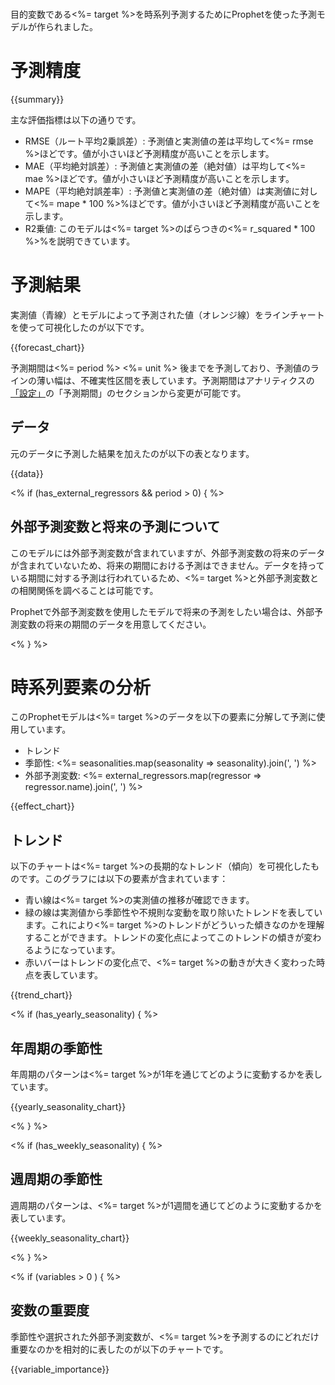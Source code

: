 <br/>
<!-- intentional new line feed above -->

目的変数である<%= target %>を時系列予測するためにProphetを使った予測モデルが作られました。

# 予測精度

{{summary}}

主な評価指標は以下の通りです。

* RMSE（ルート平均2乗誤差）: 予測値と実測値の差は平均して<%= rmse %>ほどです。値が小さいほど予測精度が高いことを示します。
* MAE（平均絶対誤差）:  予測値と実測値の差（絶対値）は平均して<%= mae %>ほどです。値が小さいほど予測精度が高いことを示します。
* MAPE（平均絶対誤差率）: 予測値と実測値の差（絶対値）は実測値に対して<%= mape * 100 %>%ほどです。値が小さいほど予測精度が高いことを示します。
* R2乗値: このモデルは<%= target %>のばらつきの<%= r_squared * 100 %>%を説明できています。

# 予測結果

実測値（青線）とモデルによって予測された値（オレンジ線）をラインチャートを使って可視化したのが以下です。

{{forecast_chart}}

予測期間は<%= period %> <%= unit %> 後までを予測しており、予測値のラインの薄い幅は、不確実性区間を表しています。予測期間はアナリティクスの[「設定」](//analytics/settings)の「予測期間」のセクションから変更が可能です。

## データ

元のデータに予測した結果を加えたのが以下の表となります。

{{data}}


<!-- 外部予測変数があり予測期間に0より大きい値が設定されている場合はこのセクションを表示 -->
<% if (has_external_regressors && period > 0) { %>

## 外部予測変数と将来の予測について

このモデルには外部予測変数が含まれていますが、外部予測変数の将来のデータが含まれていないため、将来の期間における予測はできません。データを持っている期間に対する予測は行われているため、<%= target %>と外部予測変数との相関関係を調べることは可能です。

Prophetで外部予測変数を使用したモデルで将来の予測をしたい場合は、外部予測変数の将来の期間のデータを用意してください。

<% } %>


# 時系列要素の分析

このProphetモデルは<%= target %>のデータを以下の要素に分解して予測に使用しています。

* トレンド
* 季節性: <%= seasonalities.map(seasonality => seasonality).join(', ') %>
* 外部予測変数: <%= external_regressors.map(regressor => regressor.name).join(', ') %>

{{effect_chart}}

## トレンド

以下のチャートは<%= target %>の長期的なトレンド（傾向）を可視化したものです。このグラフには以下の要素が含まれています：

- 青い線は<%= target %>の実測値の推移が確認できます。
- 緑の線は実測値から季節性や不規則な変動を取り除いたトレンドを表しています。これにより<%= target %>のトレンドがどういった傾きなのかを理解することができます。トレンドの変化点によってこのトレンドの傾きが変わるようになっています。
- 赤いバーはトレンドの変化点で、<%= target %>の動きが大きく変わった時点を表しています。

{{trend_chart}}


<!-- 年周期がある場合にのみ表示 -->
<% if (has_yearly_seasonality) { %>

## 年周期の季節性

年周期のパターンは<%= target %>が1年を通じてどのように変動するかを表しています。

{{yearly_seasonality_chart}}

<% } %>

<!-- 週周期がある場合にのみ表示 -->
<% if (has_weekly_seasonality) { %>

## 週周期の季節性

週周期のパターンは、<%= target %>が1週間を通じてどのように変動するかを表しています。

{{weekly_seasonality_chart}}

<% } %>

<!-- 外部予測変数が選ばれているときのみ表示 -->
<% if (variables > 0 ) { %>
## 変数の重要度

季節性や選択された外部予測変数が、<%= target %>を予測するのにどれだけ重要なのかを相対的に表したのが以下のチャートです。

{{variable_importance}}

